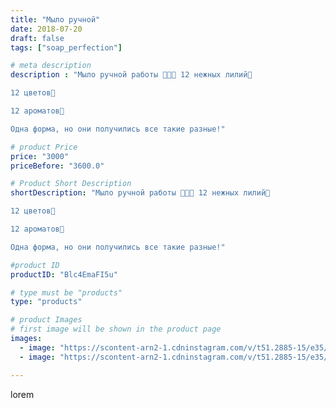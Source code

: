 ```yaml
---
title: "Мыло ручной"
date: 2018-07-20
draft: false
tags: ["soap_perfection"]

# meta description
description : "Мыло ручной работы 🌺🌺🌺 12 нежных лилий💐

12 цветов🍃

12 ароматов💝

Одна форма, но они получились все такие разные!"

# product Price
price: "3000"
priceBefore: "3600.0"

# Product Short Description
shortDescription: "Мыло ручной работы 🌺🌺🌺 12 нежных лилий💐

12 цветов🍃

12 ароматов💝

Одна форма, но они получились все такие разные!"

#product ID
productID: "Blc4EmaFI5u"

# type must be "products"
type: "products"

# product Images
# first image will be shown in the product page
images:
  - image: "https://scontent-arn2-1.cdninstagram.com/v/t51.2885-15/e35/36648342_1763408843734894_3650831882179837952_n.jpg?se=7&tp=1&_nc_ht=scontent-arn2-1.cdninstagram.com&_nc_cat=110&_nc_ohc=wV49nZ6Iq88AX99mxW9&ccb=7-4&oh=38764ac95c316217fdbd950637e2160e&oe=6081F176&ig_cache_key=MTgyNzU3MTg3MTQ0Njg0NDEzMw%3D%3D.2-ccb7-4"
  - image: "https://scontent-arn2-1.cdninstagram.com/v/t51.2885-15/e35/36950603_205449910139699_3588204245322563584_n.jpg?se=7&tp=1&_nc_ht=scontent-arn2-1.cdninstagram.com&_nc_cat=111&_nc_ohc=ReKn-C-Tg90AX98dYes&ccb=7-4&oh=f1a23f4b9a57405138f3154f3a337357&oe=608481ED&ig_cache_key=MTgyNzU3MTg4MzUxODA3NjYyNQ%3D%3D.2-ccb7-4"

---
```

lorem
